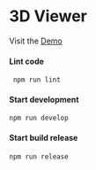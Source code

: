 # 3D Viewer

Visit the [Demo](https://piscis.github.io/3dviewer/example/)

#### Lint code
     npm run lint
    
#### Start development
    npm run develop
    
#### Start build release
    npm run release
